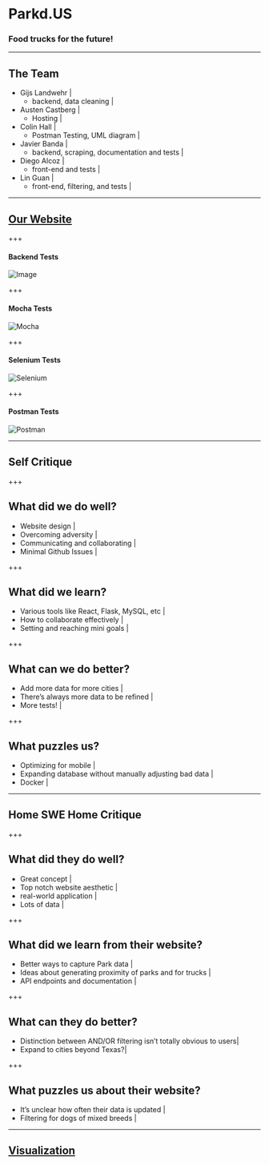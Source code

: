 # Parkd.US

### Food trucks for the future!

---

## The Team
- Gijs Landwehr |
  + backend, data cleaning |
- Austen Castberg |
  + Hosting |
- Colin Hall |
  + Postman Testing, UML diagram |
- Javier Banda |
  + backend, scraping, documentation and tests |
- Diego Alcoz |
  + front-end and tests |
- Lin Guan |
  + front-end, filtering, and tests |

---

## [Our Website](http://Parkd.US)

+++

#### Backend Tests
![Image](![Image](GitPitch_images/BackendTests.png))

+++

#### Mocha Tests
![Mocha]()

+++

#### Selenium Tests
![Selenium]()

+++

#### Postman Tests
![Postman]()

---

## Self Critique

+++

## What did we do well?
- Website design |
- Overcoming adversity |
- Communicating and collaborating |
- Minimal Github Issues |

+++

## What did we learn?
- Various tools like React, Flask, MySQL, etc |
- How to collaborate effectively |
- Setting and reaching mini goals |

+++

## What can we do better?
- Add more data for more cities |
- There’s always more data to be refined |
- More tests! |

+++

## What puzzles us?
- Optimizing for mobile |
- Expanding database without manually adjusting bad data |
- Docker |

---

## Home SWE Home Critique

+++

##  What did they do well?
- Great concept |
- Top notch website aesthetic |
- real-world application |
- Lots of data |

+++

## What did we learn from their website?
- Better ways to capture Park data |
- Ideas about generating proximity of parks and for trucks |
- API endpoints and documentation |

+++

## What can they do better?
- Distinction between AND/OR filtering isn’t totally obvious to users|
- Expand to cities beyond Texas?|

+++

## What puzzles us about their website?
- It’s unclear how often their data is updated |
- Filtering for dogs of mixed breeds |


---

## [Visualization](https://pleaseworkD3)

